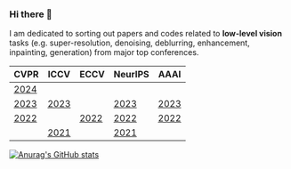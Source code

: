 ### Hi there 👋

I am dedicated to sorting out papers and codes related to **low-level vision** tasks (e.g. super-resolution, denoising, deblurring, enhancement, inpainting, generation) from major top conferences.

|   CVPR  |   ICCV  |   ECCV  |   NeurIPS  |   AAAI  |
|  ------ |  ------ |  ------ |  ------ |  ------ |
|[2024](https://github.com/Kobaayyy/Awesome-CVPR2024-CVPR2021-CVPR2020-Low-Level-Vision/blob/master/CVPR2024.md)|||||
|[2023](https://github.com/DarrenPan/Awesome-CVPR2023-Low-Level-Vision)|[2023](https://github.com/DarrenPan/Awesome-ICCV2023-Low-Level-Vision)||[2023](https://github.com/DarrenPan/Awesome-NeurIPS2023-Low-Level-Vision)|[2023](https://github.com/DarrenPan/Awesome-AAAI2023-Low-Level-Vision)|
|[2022](https://github.com/DarrenPan/Awesome-CVPR2023-Low-Level-Vision/blob/main/CVPR2022-Low-Level-Vision.md)||[2022](https://github.com/DarrenPan/Awesome-ECCV2022-Low-Level-Vision)|[2022](https://github.com/DarrenPan/Awesome-NeurIPS2023-Low-Level-Vision/blob/main/NeurIPS2022-Low-Level-Vision.md)|[2022](https://github.com/DarrenPan/Awesome-AAAI2023-Low-Level-Vision/blob/main/AAAI2022-Low-Level-Vision.md)|
||[2021](https://github.com/DarrenPan/Awesome-ICCV2023-Low-Level-Vision/blob/main/ICCV2021-Low-Level-Vision.md)||[2021](https://github.com/DarrenPan/Awesome-NeurIPS2023-Low-Level-Vision/blob/main/NeurIPS2021-Low-Level-Vision.md)||



[![Anurag's GitHub stats](https://github-readme-stats.vercel.app/api?username=DarrenPan&count_private=true&show_icons=true&theme=radical)](https://github.com/anuraghazra/github-readme-stats)







<!--
**DarrenPan/DarrenPan** is a ✨ _special_ ✨ repository because its `README.md` (this file) appears on your GitHub profile.

Here are some ideas to get you started:

- 🔭 I’m currently working on ...
- 🌱 I’m currently learning ...
- 👯 I’m looking to collaborate on ...
- 🤔 I’m looking for help with ...
- 💬 Ask me about ...
- 📫 How to reach me: ...
- 😄 Pronouns: ...
- ⚡ Fun fact: ...
-->
